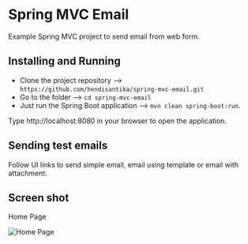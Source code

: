 # Spring MVC Email

Example Spring MVC project to send email from web form.

## Installing and Running

* Clone the project repository --> `https://github.com/hendisantika/spring-mvc-email.git`
* Go to the folder --> `cd spring-mvc-email`
* Just run the Spring Boot application --> `mvn clean spring-boot:run`.

Type http://localhost:8080 in your browser to open the application.

## Sending test emails

Follow UI links to send simple email, email using template or email with attachment.

## Screen shot

Home Page

![Home Page]()